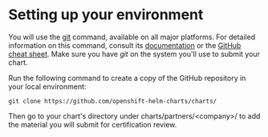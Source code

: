 # Setting up your environment

You will use the [git](https://git-scm.com/) command, available on all major platforms. For detailed information on this command, consult its [documentation](https://git-scm.com/doc) or the [GitHub cheat sheet](https://training.github.com/downloads/github-git-cheat-sheet/). Make sure you have _git_ on the system you'll use to submit your chart.

Run the following command to create a copy of the GitHub repository in your local environment:

`git clone https://github.com/openshift-helm-charts/charts/`

Then go to your chart's directory under charts/partners/&lt;company&gt;/ to add the material you will submit for certification review.

